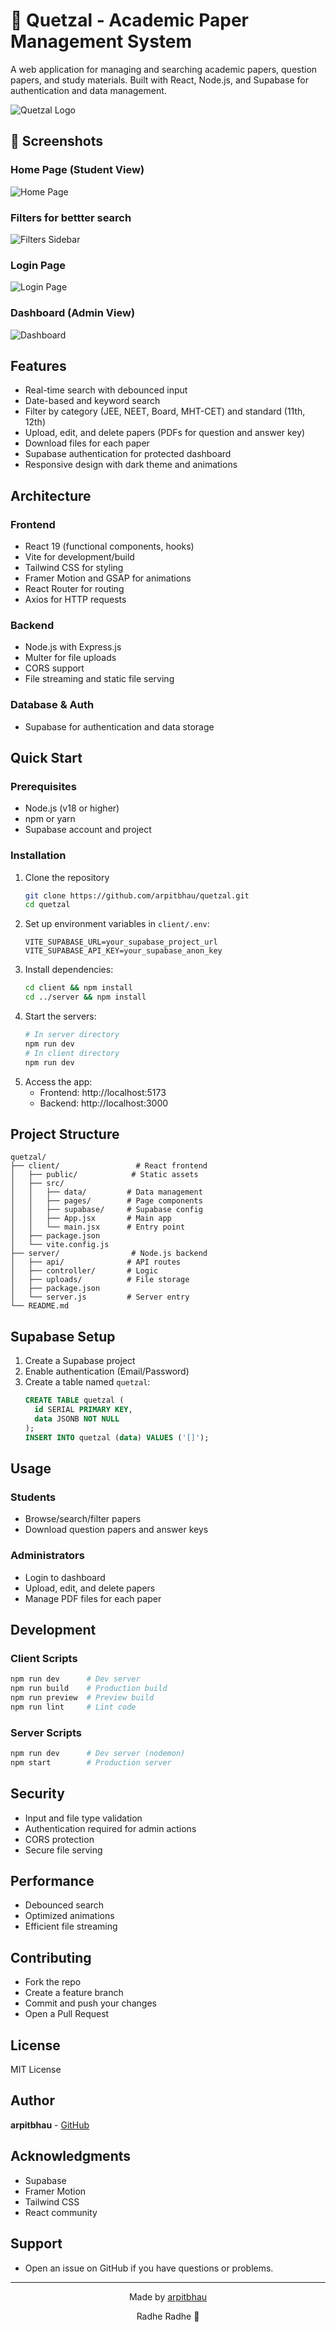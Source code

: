 # 🦅 Quetzal - Academic Paper Management System

A web application for managing and searching academic papers, question papers, and study materials. Built with React, Node.js, and Supabase for authentication and data management.

![Quetzal Logo](client/public/logo.png)

## 📸 Screenshots

### Home Page (Student View)
![Home Page](screenshots/home.png)

### Filters for bettter search
![Filters Sidebar](screenshots/filters.png)

### Login Page
![Login Page](screenshots/login.png)

### Dashboard (Admin View)
![Dashboard](screenshots/control_room.png)

## Features

- Real-time search with debounced input
- Date-based and keyword search
- Filter by category (JEE, NEET, Board, MHT-CET) and standard (11th, 12th)
- Upload, edit, and delete papers (PDFs for question and answer key)
- Download files for each paper
- Supabase authentication for protected dashboard
- Responsive design with dark theme and animations

## Architecture

### Frontend
- React 19 (functional components, hooks)
- Vite for development/build
- Tailwind CSS for styling
- Framer Motion and GSAP for animations
- React Router for routing
- Axios for HTTP requests

### Backend
- Node.js with Express.js
- Multer for file uploads
- CORS support
- File streaming and static file serving

### Database & Auth
- Supabase for authentication and data storage

## Quick Start

### Prerequisites
- Node.js (v18 or higher)
- npm or yarn
- Supabase account and project

### Installation

1. Clone the repository
   ```bash
   git clone https://github.com/arpitbhau/quetzal.git
   cd quetzal
   ```
2. Set up environment variables in `client/.env`:
   ```env
   VITE_SUPABASE_URL=your_supabase_project_url
   VITE_SUPABASE_API_KEY=your_supabase_anon_key
   ```
3. Install dependencies:
   ```bash
   cd client && npm install
   cd ../server && npm install
   ```
4. Start the servers:
   ```bash
   # In server directory
   npm run dev
   # In client directory
   npm run dev
   ```
5. Access the app:
   - Frontend: http://localhost:5173
   - Backend: http://localhost:3000

## Project Structure

```
quetzal/
├── client/                 # React frontend
│   ├── public/            # Static assets
│   ├── src/
│   │   ├── data/         # Data management
│   │   ├── pages/        # Page components
│   │   ├── supabase/     # Supabase config
│   │   ├── App.jsx       # Main app
│   │   └── main.jsx      # Entry point
│   ├── package.json
│   └── vite.config.js
├── server/                # Node.js backend
│   ├── api/              # API routes
│   ├── controller/       # Logic
│   ├── uploads/          # File storage
│   ├── package.json
│   └── server.js         # Server entry
└── README.md
```

## Supabase Setup

1. Create a Supabase project
2. Enable authentication (Email/Password)
3. Create a table named `quetzal`:
   ```sql
   CREATE TABLE quetzal (
     id SERIAL PRIMARY KEY,
     data JSONB NOT NULL
   );
   INSERT INTO quetzal (data) VALUES ('[]');
   ```

## Usage

### Students
- Browse/search/filter papers
- Download question papers and answer keys

### Administrators
- Login to dashboard
- Upload, edit, and delete papers
- Manage PDF files for each paper

## Development

### Client Scripts
```bash
npm run dev      # Dev server
npm run build    # Production build
npm run preview  # Preview build
npm run lint     # Lint code
```

### Server Scripts
```bash
npm run dev      # Dev server (nodemon)
npm start        # Production server
```

## Security
- Input and file type validation
- Authentication required for admin actions
- CORS protection
- Secure file serving

## Performance
- Debounced search
- Optimized animations
- Efficient file streaming

## Contributing
- Fork the repo
- Create a feature branch
- Commit and push your changes
- Open a Pull Request

## License
MIT License

## Author
**arpitbhau** - [GitHub](https://github.com/arpitbhau)

## Acknowledgments
- Supabase
- Framer Motion
- Tailwind CSS
- React community

## Support
- Open an issue on GitHub if you have questions or problems.

---

<div align="center">
  <p>Made by <a href="https://github.com/arpitbhau">arpitbhau</a></p>
  <p>Radhe Radhe 🙏</p>
</div> 
